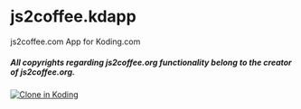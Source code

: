 # js2coffee.kdapp

js2coffee.com App for Koding.com

##### All copyrights regarding js2coffee.org functionality belong to the creator of js2coffee.org.

[![Clone in Koding](http://kbutton.org/app.png?v1381183582)](http://kbutton.org/SeriousM/js2coffee.kdapp)
